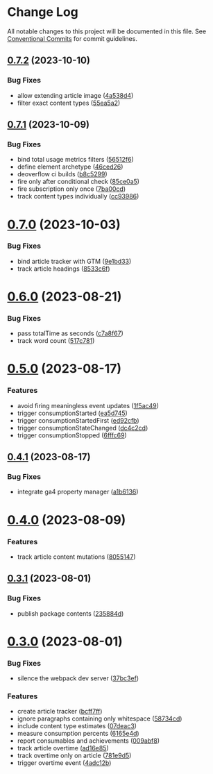 # Change Log

All notable changes to this project will be documented in this file.
See [Conventional Commits](https://conventionalcommits.org) for commit guidelines.

## [0.7.2](https://github.com/optimics/analytics/compare/v0.7.1...v0.7.2) (2023-10-10)


### Bug Fixes

* allow extending article image ([4a538d4](https://github.com/optimics/analytics/commit/4a538d42aadd1e164694f1a05e59b7f5a7197a96))
* filter exact content types ([55ea5a2](https://github.com/optimics/analytics/commit/55ea5a2818ff5a4b19ecee5acc2a3399e9edd689))





## [0.7.1](https://github.com/optimics/analytics/compare/v0.7.0...v0.7.1) (2023-10-09)


### Bug Fixes

* bind total usage metrics filters ([56512f6](https://github.com/optimics/analytics/commit/56512f6f5fc7e65ba62d0a7adce91437a9c2b0ce))
* define element archetype ([46ced26](https://github.com/optimics/analytics/commit/46ced2638287318c58fddad3d95e060f3ea07d71))
* deoverflow ci builds ([b8c5299](https://github.com/optimics/analytics/commit/b8c5299cc5ee81bdba4dcd146adea00b1fae7058))
* fire only after conditional check ([85ce0a5](https://github.com/optimics/analytics/commit/85ce0a59580338f7a428d986863b195c47ead813))
* fire subscription only once ([7ba00cd](https://github.com/optimics/analytics/commit/7ba00cdfc1e8dd306bc38a5f5f71ff36aa4e333d))
* track content types individually ([cc93986](https://github.com/optimics/analytics/commit/cc9398644ffc23f2054db3623474ae59678b1afd))





# [0.7.0](https://github.com/optimics/analytics/compare/v0.6.0...v0.7.0) (2023-10-03)


### Bug Fixes

* bind article tracker with GTM ([9e1bd33](https://github.com/optimics/analytics/commit/9e1bd33d83c2884fd6528620b4d418ef21e1f1c7))
* track article headings ([8533c6f](https://github.com/optimics/analytics/commit/8533c6fdfd33b2079a256ac47e2fc2303739165c))





# [0.6.0](https://github.com/optimics/analytics/compare/v0.5.0...v0.6.0) (2023-08-21)


### Bug Fixes

* pass totalTime as seconds ([c7a8f67](https://github.com/optimics/analytics/commit/c7a8f67c11ac51ca4c74b72988e6e5cba722d9db))
* track word count ([517c781](https://github.com/optimics/analytics/commit/517c781a69b6ac045a0b9a7916f81a6ff3dce473))





# [0.5.0](https://github.com/optimics/analytics/compare/v0.4.1...v0.5.0) (2023-08-17)


### Features

* avoid firing meaningless event updates ([1f5ac49](https://github.com/optimics/analytics/commit/1f5ac4945deae491758790761bd8a4f5fb23a413))
* trigger consumptionStarted ([ea5d745](https://github.com/optimics/analytics/commit/ea5d74592970fbebf6a05d68ecf72058baa2efc5))
* trigger consumptionStartedFirst ([ed92cfb](https://github.com/optimics/analytics/commit/ed92cfb21c4234309fa1466cd4b1c88efb657c87))
* trigger consumptionStateChanged ([dc4c2cd](https://github.com/optimics/analytics/commit/dc4c2cd69f2fe90e6acabf152f58dbe153171cd1))
* trigger consumptionStopped ([6fffc69](https://github.com/optimics/analytics/commit/6fffc69166b94c446cb3d18295af512d31a10431))





## [0.4.1](https://github.com/optimics/analytics/compare/v0.4.0...v0.4.1) (2023-08-17)


### Bug Fixes

* integrate ga4 property manager ([a1b6136](https://github.com/optimics/analytics/commit/a1b61364b114d9af48aa77032fb9af067d7839c8))





# [0.4.0](https://github.com/optimics/analytics/compare/v0.3.1...v0.4.0) (2023-08-09)


### Features

* track article content mutations ([8055147](https://github.com/optimics/analytics/commit/8055147c08e8e9f1fb293c06ca818dc4f600f116))





## [0.3.1](https://github.com/optimics/analytics/compare/v0.3.0...v0.3.1) (2023-08-01)


### Bug Fixes

* publish package contents ([235884d](https://github.com/optimics/analytics/commit/235884d156d189de39b14eabade3cebb45e19eff))





# [0.3.0](https://github.com/optimics/analytics/compare/v0.2.4...v0.3.0) (2023-08-01)


### Bug Fixes

* silence the webpack dev server ([37bc3ef](https://github.com/optimics/analytics/commit/37bc3efb306f4fd8e0e80602e41f3403027afa64))


### Features

* create article tracker ([bcff7ff](https://github.com/optimics/analytics/commit/bcff7ffb0e9cf335cb9a20224ac972b9958b2f87))
* ignore paragraphs containing only whitespace ([58734cd](https://github.com/optimics/analytics/commit/58734cd1c1a7c8c80af1a96c8e00ff3c0d58eee4))
* include content type estimates ([07deac3](https://github.com/optimics/analytics/commit/07deac3d921980e134fe3ecf772a3896da8e60ee))
* measure consumption percents ([6165e4d](https://github.com/optimics/analytics/commit/6165e4d4f57957932276e870d8de20395a0bd4ee))
* report consumables and achievements ([009abf8](https://github.com/optimics/analytics/commit/009abf8b5ee148f7f936d2105daadeac13975f60))
* track article overtime ([ad16e85](https://github.com/optimics/analytics/commit/ad16e850cb6c033e2085a326f6e451bb4c9f7328))
* track overtime only on article ([781e9d5](https://github.com/optimics/analytics/commit/781e9d56c7da3a806f831040fea7bd5a6553f2f9))
* trigger overtime event ([4adc12b](https://github.com/optimics/analytics/commit/4adc12b2e8a7b0f221b572476b741c0d3138d652))
